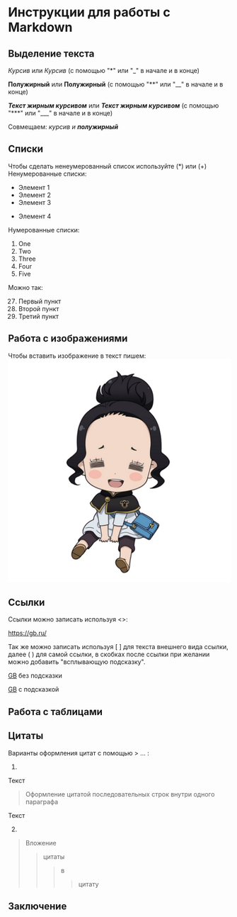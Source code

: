 # Инструкции для работы с Markdown

## Выделение текста

*Курсив* или _Курсив_ (с помощью "*" или "_" в начале и в конце)

**Полужирный** или __Полужирный__ (с помощью "**" или "__" в начале и в конце)

***Текст жирным курсивом*** или ___Текст жирным курсивом___ (с помощью "***" или "___" в начале и в конце)

Совмещаем: _курсив и **полужирный**_ 

## Списки

Чтобы сделать ненеумерованный список используйте (*) или (+)
Ненумерованные списки:

* Элемент 1
* Элемент 2
* Элемент 3
+ Элемент 4

Нумерованные списки:

1. One
2. Two
1. Three
71. Four
1. Five

Можно так:

27. Первый пункт
27. Второй пункт
27. Третий пункт

## Работа с изображениями

Чтобы вставить изображение в текст пишем:
![Hi my name is Charmi](Charmi.jpg)

## Ссылки 

Ссылки можно записать используя <>:

<https://gb.ru/>

Так же можно записать используя [ ] для текста внешнего вида ссылки, далее ( ) для самой ссылки, в скобках после ссылки при желании можно добавить "всплывающую подсказку".

[GB](https://gb.ru/) без подсказки

[GB](https://gb.ru/ "Всплывающая подсказка") с подсказкой

## Работа с таблицами

## Цитаты

Варианты оформления цитат c помощью > ... :

1.

Текст

> Оформление цитатой
последовательных строк
внутри одного параграфа

Текст

2.

> Вложение 
>>цитаты 
>>>в 
>>>>цитату

## Заключение
